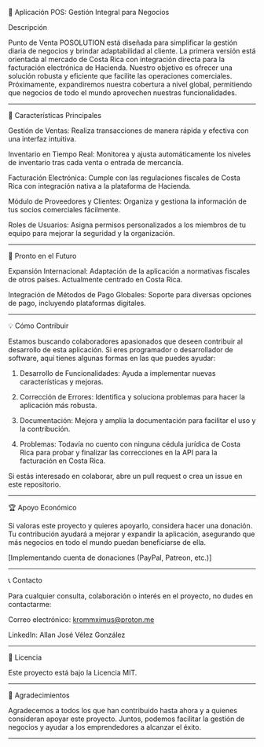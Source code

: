 
💼 Aplicación POS: Gestión Integral para Negocios


Descripción

Punto de Venta POSOLUTION está diseñada para simplificar la gestión diaria de negocios y brindar adaptabilidad al cliente. La primera versión está orientada al mercado de Costa Rica con integración directa para la facturación electrónica de Hacienda. Nuestro objetivo es ofrecer una solución robusta y eficiente que facilite las operaciones comerciales. Próximamente, expandiremos nuestra cobertura a nivel global, permitiendo que negocios de todo el mundo aprovechen nuestras funcionalidades.


---

🚀 Características Principales

Gestión de Ventas: Realiza transacciones de manera rápida y efectiva con una interfaz intuitiva.

Inventario en Tiempo Real: Monitorea y ajusta automáticamente los niveles de inventario tras cada venta o entrada de mercancía.

Facturación Electrónica: Cumple con las regulaciones fiscales de Costa Rica con integración nativa a la plataforma de Hacienda.

Módulo de Proveedores y Clientes: Organiza y gestiona la información de tus socios comerciales fácilmente.

Roles de Usuarios: Asigna permisos personalizados a los miembros de tu equipo para mejorar la seguridad y la organización.



---

🔮 Pronto en el Futuro

Expansión Internacional: Adaptación de la aplicación a normativas fiscales de otros países. Actualmente centrado en Costa Rica.

Integración de Métodos de Pago Globales: Soporte para diversas opciones de pago, incluyendo plataformas digitales.



---

💡 Cómo Contribuir

Estamos buscando colaboradores apasionados que deseen contribuir al desarrollo de esta aplicación. Si eres programador o desarrollador de software, aquí tienes algunas formas en las que puedes ayudar:

1. Desarrollo de Funcionalidades: Ayuda a implementar nuevas características y mejoras.


2. Corrección de Errores: Identifica y soluciona problemas para hacer la aplicación más robusta.


3. Documentación: Mejora y amplía la documentación para facilitar el uso y la contribución.


4. Problemas: Todavía no cuento con ninguna cédula jurídica de Costa Rica para probar y finalizar las correcciones en la API para la facturación en Costa Rica.



Si estás interesado en colaborar, abre un pull request o crea un issue en este repositorio.


---

🏆 Apoyo Económico

Si valoras este proyecto y quieres apoyarlo, considera hacer una donación. Tu contribución ayudará a mejorar y expandir la aplicación, asegurando que más negocios en todo el mundo puedan beneficiarse de ella.

[Implementando cuenta de donaciones (PayPal, Patreon, etc.)]


---

📞 Contacto

Para cualquier consulta, colaboración o interés en el proyecto, no dudes en contactarme:

Correo electrónico: krommximus@proton.me

LinkedIn: Allan José Vélez González



---

📜 Licencia

Este proyecto está bajo la Licencia MIT.


---

🎉 Agradecimientos

Agradecemos a todos los que han contribuido hasta ahora y a quienes consideran apoyar este proyecto. Juntos, podemos facilitar la gestión de negocios y ayudar a los emprendedores a alcanzar el éxito.


---